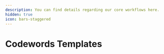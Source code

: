 ```yaml
---
description: You can find details regarding our core workflows here.
hidden: true
icon: bars-staggered
---
```


# Codewords Templates

